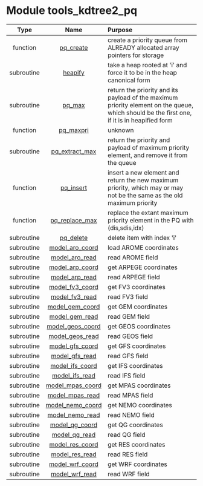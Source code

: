 # Module tools_kdtree2_pq

| Type | Name | Purpose |
| :--: | :--: | :---------- |
| function | [pq_create](https://github.com/benjaminmenetrier/bump-standalone/tree/master/src/tools_kdtree2_pq.F90#L81) | create a priority queue from ALREADY allocated array pointers for storage |
| subroutine | [heapify](https://github.com/benjaminmenetrier/bump-standalone/tree/master/src/tools_kdtree2_pq.F90#L109) | take a heap rooted at 'i' and force it to be in the heap canonical form |
| subroutine | [pq_max](https://github.com/benjaminmenetrier/bump-standalone/tree/master/src/tools_kdtree2_pq.F90#L186) | return the priority and its payload of the maximum priority element on the queue, which should be the first one, if it is in heapified form |
| function | [pq_maxpri](https://github.com/benjaminmenetrier/bump-standalone/tree/master/src/tools_kdtree2_pq.F90#L202) | unknown |
| subroutine | [pq_extract_max](https://github.com/benjaminmenetrier/bump-standalone/tree/master/src/tools_kdtree2_pq.F90#L217) | return the priority and payload of maximum priority element, and remove it from the queue |
| function | [pq_insert](https://github.com/benjaminmenetrier/bump-standalone/tree/master/src/tools_kdtree2_pq.F90#L247) | insert a new element and return the new maximum priority, which may or may not be the same as the old maximum priority |
| function | [pq_replace_max](https://github.com/benjaminmenetrier/bump-standalone/tree/master/src/tools_kdtree2_pq.F90#L294) | replace the extant maximum priority element in the PQ with (dis,sdis,idx) |
| subroutine | [pq_delete](https://github.com/benjaminmenetrier/bump-standalone/tree/master/src/tools_kdtree2_pq.F90#L368) | delete item with index 'i' |
| subroutine | [model_aro_coord](https://github.com/benjaminmenetrier/bump-standalone/tree/master/src/tools_kdtree2_pq.F90#L1) | load AROME coordinates |
| subroutine | [model_aro_read](https://github.com/benjaminmenetrier/bump-standalone/tree/master/src/tools_kdtree2_pq.F90#L102) | read AROME field |
| subroutine | [model_arp_coord](https://github.com/benjaminmenetrier/bump-standalone/tree/master/src/tools_kdtree2_pq.F90#L1) | get ARPEGE coordinates |
| subroutine | [model_arp_read](https://github.com/benjaminmenetrier/bump-standalone/tree/master/src/tools_kdtree2_pq.F90#L89) | read ARPEGE field |
| subroutine | [model_fv3_coord](https://github.com/benjaminmenetrier/bump-standalone/tree/master/src/tools_kdtree2_pq.F90#L1) | get FV3 coordinates |
| subroutine | [model_fv3_read](https://github.com/benjaminmenetrier/bump-standalone/tree/master/src/tools_kdtree2_pq.F90#L107) | read FV3 field |
| subroutine | [model_gem_coord](https://github.com/benjaminmenetrier/bump-standalone/tree/master/src/tools_kdtree2_pq.F90#L1) | get GEM coordinates |
| subroutine | [model_gem_read](https://github.com/benjaminmenetrier/bump-standalone/tree/master/src/tools_kdtree2_pq.F90#L84) | read GEM field |
| subroutine | [model_geos_coord](https://github.com/benjaminmenetrier/bump-standalone/tree/master/src/tools_kdtree2_pq.F90#L1) | get GEOS coordinates |
| subroutine | [model_geos_read](https://github.com/benjaminmenetrier/bump-standalone/tree/master/src/tools_kdtree2_pq.F90#L86) | read GEOS field |
| subroutine | [model_gfs_coord](https://github.com/benjaminmenetrier/bump-standalone/tree/master/src/tools_kdtree2_pq.F90#L1) | get GFS coordinates |
| subroutine | [model_gfs_read](https://github.com/benjaminmenetrier/bump-standalone/tree/master/src/tools_kdtree2_pq.F90#L85) | read GFS field |
| subroutine | [model_ifs_coord](https://github.com/benjaminmenetrier/bump-standalone/tree/master/src/tools_kdtree2_pq.F90#L1) | get IFS coordinates |
| subroutine | [model_ifs_read](https://github.com/benjaminmenetrier/bump-standalone/tree/master/src/tools_kdtree2_pq.F90#L78) | read IFS field |
| subroutine | [model_mpas_coord](https://github.com/benjaminmenetrier/bump-standalone/tree/master/src/tools_kdtree2_pq.F90#L1) | get MPAS coordinates |
| subroutine | [model_mpas_read](https://github.com/benjaminmenetrier/bump-standalone/tree/master/src/tools_kdtree2_pq.F90#L67) | read MPAS field |
| subroutine | [model_nemo_coord](https://github.com/benjaminmenetrier/bump-standalone/tree/master/src/tools_kdtree2_pq.F90#L1) | get NEMO coordinates |
| subroutine | [model_nemo_read](https://github.com/benjaminmenetrier/bump-standalone/tree/master/src/tools_kdtree2_pq.F90#L104) | read NEMO field |
| subroutine | [model_qg_coord](https://github.com/benjaminmenetrier/bump-standalone/tree/master/src/tools_kdtree2_pq.F90#L1) | get QG coordinates |
| subroutine | [model_qg_read](https://github.com/benjaminmenetrier/bump-standalone/tree/master/src/tools_kdtree2_pq.F90#L85) | read QG field |
| subroutine | [model_res_coord](https://github.com/benjaminmenetrier/bump-standalone/tree/master/src/tools_kdtree2_pq.F90#L1) | get RES coordinates |
| subroutine | [model_res_read](https://github.com/benjaminmenetrier/bump-standalone/tree/master/src/tools_kdtree2_pq.F90#L73) | read RES field |
| subroutine | [model_wrf_coord](https://github.com/benjaminmenetrier/bump-standalone/tree/master/src/tools_kdtree2_pq.F90#L1) | get WRF coordinates |
| subroutine | [model_wrf_read](https://github.com/benjaminmenetrier/bump-standalone/tree/master/src/tools_kdtree2_pq.F90#L83) | read WRF field |
